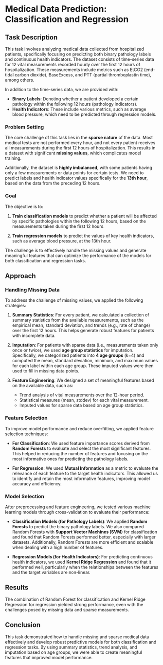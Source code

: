 # Medical Data Prediction: Classification and Regression

## Task Description

This task involves analyzing medical data collected from hospitalized patients, specifically focusing on predicting both binary pathology labels and continuous health indicators. The dataset consists of time-series data for 12 vital measurements recorded hourly over the first 12 hours of hospitalization. These measurements include metrics such as EtCO2 (end-tidal carbon dioxide), BaseExcess, and PTT (partial thromboplastin time), among others.

In addition to the time-series data, we are provided with:

- **Binary Labels**: Denoting whether a patient developed a certain pathology within the following 12 hours (pathology indicators).
- **Health Indicators**: These include various metrics, such as average blood pressure, which need to be predicted through regression models.

### Problem Setting

The core challenge of this task lies in the **sparse nature** of the data. Most medical tests are not performed every hour, and not every patient receives all measurements during the first 12 hours of hospitalization. This results in a dataset with significant **missing values**, which complicates model training.

Additionally, the dataset is **highly imbalanced**, with some patients having only a few measurements or data points for certain tests. We need to predict labels and health indicator values specifically for the **13th hour**, based on the data from the preceding 12 hours.

### Goal

The objective is to:

1. **Train classification models** to predict whether a patient will be affected by specific pathologies within the following 12 hours, based on the measurements taken during the first 12 hours.

2. **Train regression models** to predict the values of key health indicators, such as average blood pressure, at the 13th hour.

The challenge is to effectively handle the missing values and generate meaningful features that can optimize the performance of the models for both classification and regression tasks.

## Approach

### Handling Missing Data

To address the challenge of missing values, we applied the following strategies:

1. **Summary Statistics**: For every patient, we calculated a collection of summary statistics from the available measurements, such as the empirical mean, standard deviation, and trends (e.g., rate of change) over the first 12 hours. This helps generate robust features for patients with incomplete data.

2. **Imputation**: For patients with sparse data (i.e., measurements taken only once or twice), we used **age group statistics** for imputation. Specifically, we categorized patients into **4 age groups** (k=4) and computed the mean, standard deviation, minimum, and maximum values for each label within each age group. These imputed values were then used to fill in missing data points.

3. **Feature Engineering**: We designed a set of meaningful features based on the available data, such as:
   - Trend analysis of vital measurements over the 12-hour period.
   - Statistical measures (mean, stddev) for each vital measurement.
   - Imputed values for sparse data based on age group statistics.

### Feature Selection

To improve model performance and reduce overfitting, we applied feature selection techniques:

- **For Classification**: We used feature importance scores derived from **Random Forests** to evaluate and select the most significant features. This helped in reducing the number of features and focusing on the most informative ones for predicting the pathology labels.
  
- **For Regression**: We used **Mutual Information** as a metric to evaluate the relevance of each feature to the target health indicators. This allowed us to identify and retain the most informative features, improving model accuracy and efficiency.

### Model Selection

After preprocessing and feature engineering, we tested various machine learning models through cross-validation to evaluate their performance:

- **Classification Models (for Pathology Labels)**: We applied **Random Forests** to predict the binary pathology labels. We also compared Random Forests with **Support Vector Machines (SVM)** for classification and found that Random Forests performed better, especially with larger datasets. Additionally, Random Forests are more efficient and scalable when dealing with a high number of features.

- **Regression Models (for Health Indicators)**: For predicting continuous health indicators, we used **Kernel Ridge Regression** and found that it performed well, particularly when the relationships between the features and the target variables are non-linear.

## Results

The combination of Random Forest for classification and Kernel Ridge Regression for regression yielded strong performance, even with the challenges posed by missing data and sparse measurements.

## Conclusion

This task demonstrated how to handle missing and sparse medical data effectively and develop robust predictive models for both classification and regression tasks. By using summary statistics, trend analysis, and imputation based on age groups, we were able to create meaningful features that improved model performance.
